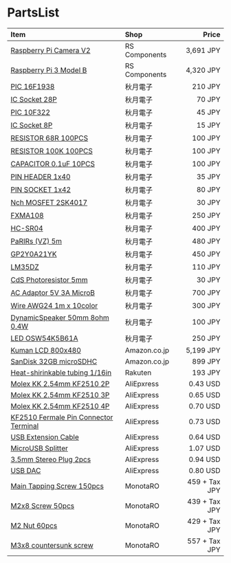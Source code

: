 # PartsList

| Item                                                                                                         | Shop          | Price         |
|:-------------------------------------------------------------------------------------------------------------|:--------------|--------------:|
| [Raspberry Pi Camera V2](https://jp.rs-online.com/web/p/video-modules/9132664/)                              | RS Components | 3,691 JPY     |
| [Raspberry Pi 3 Model B](https://jp.rs-online.com/web/p/processor-microcontroller-development-kits/1225826/) | RS Components | 4,320 JPY     |
| [PIC 16F1938](http://akizukidenshi.com/catalog/g/gI-04357/)                                                  | 秋月電子      | 210 JPY       |
| [IC Socket 28P](http://akizukidenshi.com/catalog/g/gP-01339/)                                                | 秋月電子      | 70 JPY        |
| [PIC 10F322](http://akizukidenshi.com/catalog/g/gI-05824/)                                                   | 秋月電子      | 45 JPY        |
| [IC Socket 8P](http://akizukidenshi.com/catalog/g/gP-00035/)                                                 | 秋月電子      | 15 JPY        |
| [RESISTOR 68R 100PCS](http://akizukidenshi.com/catalog/g/gR-07801/)                                          | 秋月電子      | 100 JPY       |
| [RESISTOR 100K 100PCS](http://akizukidenshi.com/catalog/g/gR-07853/)                                         | 秋月電子      | 100 JPY       |
| [CAPACITOR 0.1uF 10PCS](http://akizukidenshi.com/catalog/g/gP-04065/)                                        | 秋月電子      | 100 JPY       |
| [PIN HEADER 1x40](http://akizukidenshi.com/catalog/g/gC-00167/)                                              | 秋月電子      | 35 JPY        |
| [PIN SOCKET 1x42](http://akizukidenshi.com/catalog/g/gC-05779/)                                              | 秋月電子      | 80 JPY        |
| [Nch MOSFET 2SK4017](http://akizukidenshi.com/catalog/g/gI-07597/)                                           | 秋月電子      | 30 JPY        |
| [FXMA108](http://akizukidenshi.com/catalog/g/gM-04522/)                                                      | 秋月電子      | 250 JPY       |
| [HC-SR04](http://akizukidenshi.com/catalog/g/gM-11009/)                                                      | 秋月電子      | 400 JPY       |
| [PaRIRs (VZ) 5m](http://akizukidenshi.com/catalog/g/gM-09750/)                                               | 秋月電子      | 480 JPY       |
| [GP2Y0A21YK](http://akizukidenshi.com/catalog/g/gI-02551/)                                                   | 秋月電子      | 450 JPY       |
| [LM35DZ](http://akizukidenshi.com/catalog/g/gI-00116/)                                                       | 秋月電子      | 110 JPY       |
| [CdS Photoresistor 5mm](http://akizukidenshi.com/catalog/g/gI-00110/)                                        | 秋月電子      | 30 JPY        |
| [AC Adaptor 5V 3A MicroB](http://akizukidenshi.com/catalog/g/gM-12001/)                                      | 秋月電子      | 700 JPY       |
| [Wire AWG24 1m x 10color](http://akizukidenshi.com/catalog/g/gP-10672/)                                      | 秋月電子      | 300 JPY       |
| [DynamicSpeaker 50mm 8ohm 0.4W](http://akizukidenshi.com/catalog/g/gP-09013/)                                | 秋月電子      | 100 JPY       |
| [LED OSW54K5B61A](http://akizukidenshi.com/catalog/g/gI-04764/)                                              | 秋月電子      | 250 JPY       |
| [Kuman LCD 800x480](https://www.amazon.co.jp/dp/B01GZXMIUU/)                                                 | Amazon.co.jp  | 5,199 JPY     |
| [SanDisk 32GB microSDHC](https://www.amazon.co.jp/dp/B074W6YY8K/)                                            | Amazon.co.jp  | 899 JPY       |
| [Heat-shirinkable tubing 1/16in](https://item.rakuten.co.jp/auc-treevillage/hstt06-48-q/)                    | Rakuten       | 193 JPY       |
| [Molex KK 2.54mm KF2510 2P](https://www.aliexpress.com/item//32820017968.html)                               | AliEpxress    | 0.43 USD      |
| [Molex KK 2.54mm KF2510 3P](https://www.aliexpress.com/item//32801489541.html)                               | AliExpress    | 0.65 USD      |
| [Molex KK 2.54mm KF2510 4P](https://www.aliexpress.com/item//32827103841.html)                               | AliExpress    | 0.70 USD      |
| [KF2510 Fermale Pin Connector Terminal](https://www.aliexpress.com/item//32825549837.html)                   | AliExpress    | 0.73 USD      |
| [USB Extension Cable](https://www.aliexpress.com/item//32908620406.html)                                     | AliExpress    | 0.64 USD      |
| [MicroUSB Splitter](https://www.aliexpress.com/item//32837528901.html)                                       | AliExpress    | 1.07 USD      |
| [3.5mm Stereo Plug 2pcs](https://www.aliexpress.com/item//32821667409.html)                                  | AliExpress    | 0.94 USD      |
| [USB DAC](https://www.aliexpress.com/item//32618004836.html)                                                 | AliExpress    | 0.80 USD      |
| [Main Tapping Screw 150pcs](https://www.monotaro.com/p/0551/3322/)                                           | MonotaRO      | 459 + Tax JPY |
| [M2x8 Screw 50pcs](https://www.monotaro.com/p/4926/3426/)                                                    | MonotaRO      | 439 + Tax JPY |
| [M2 Nut 60pcs](https://www.monotaro.com/p/2344/2642/)                                                        | MonotaRO      | 429 + Tax JPY |
| [M3x8 countersunk screw](https://www.monotaro.com/p/0830/6864/)                                              | MonotaRO      | 557 + Tax JPY |

<!--
| [USB DAC (A) 3pcs](https://www.aliexpress.com/item//32659748710.html)                                        | AliExpress    | 1.80 USD      |
| [USB DAC (B) 3pcs](https://www.aliexpress.com/item//32673744597.html)                                        | AliExpress    | 1.80 USD      |
-->

